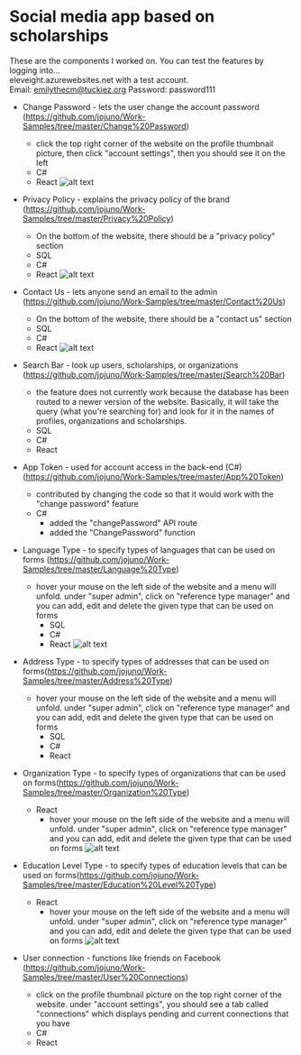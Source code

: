 # Social media app based on scholarships
These are the components I worked on.
You can test the features by logging into... <br>
eleveight.azurewebsites.net with a test account. <br>
Email: emilythecm@tuckiez.org
Password: password111 <br>
* Change Password - lets the user change the account password (https://github.com/jojuno/Work-Samples/tree/master/Change%20Password)
    * click the top right corner of the website on the profile thumbnail picture, then click "account settings", then you should see it on the left
    * C#
    * React
      ![alt text](https://github.com/jojuno/Work-Samples/blob/master/change%20password%20display.PNG)
* Privacy Policy - explains the privacy policy of the brand (https://github.com/jojuno/Work-Samples/tree/master/Privacy%20Policy)
    * On the bottom of the website, there should be a "privacy policy" section
    * SQL
    * C# 
    * React
      ![alt text](https://github.com/jojuno/Work-Samples/blob/master/privacy%20policy%20public%20display.PNG)
* Contact Us - lets anyone send an email to the admin (https://github.com/jojuno/Work-Samples/tree/master/Contact%20Us)
    * On the bottom of the website, there should be a "contact us" section
    * SQL
    * C# 
    * React
    ![alt text](https://github.com/jojuno/Work-Samples/blob/master/contact%20us%20display.PNG)
* Search Bar - look up users, scholarships, or organizations (https://github.com/jojuno/Work-Samples/tree/master/Search%20Bar)
    * the feature does not currently work because the database has been routed to a newer version of the website. Basically, it will take the query (what you're searching for) and look for it in the names of profiles, organizations and scholarships.
    * SQL
    * C# 
    * React
* App Token - used for account access in the back-end (C#) (https://github.com/jojuno/Work-Samples/tree/master/App%20Token)
    * contributed by changing the code so that it would work with the "change password" feature
    * C# 
         * added the "changePassword" API route
         * added the "ChangePassword" function
* Language Type - to specify types of languages that can be used on forms (https://github.com/jojuno/Work-Samples/tree/master/Language%20Type)
    * hover your mouse on the left side of the website and a menu will unfold. under "super admin", click on "reference type manager" and you can add, edit and delete the given type that can be used on forms
      * SQL
      * C# 
      * React
      ![alt text](https://github.com/jojuno/Work-Samples/blob/master/language%20type%20display.PNG)
* Address Type - to specify types of addresses that can be used on forms(https://github.com/jojuno/Work-Samples/tree/master/Address%20Type)
    * hover your mouse on the left side of the website and a menu will unfold. under "super admin", click on "reference type manager" and you can add, edit and delete the given type that can be used on forms
      * SQL
      * C# 
      * React
* Organization Type - to specify types of organizations that can be used on forms(https://github.com/jojuno/Work-Samples/tree/master/Organization%20Type)
    * React
         * hover your mouse on the left side of the website and a menu will unfold. under "super admin", click on "reference type manager" and you can add, edit and delete the given type that can be used on forms
         ![alt text](https://github.com/jojuno/Work-Samples/blob/master/organization%20type%20display.PNG)
* Education Level Type - to specify types of education levels that can be used on forms(https://github.com/jojuno/Work-Samples/tree/master/Education%20Level%20Type)
    * React
         * hover your mouse on the left side of the website and a menu will unfold. under "super admin", click on "reference type manager" and you can add, edit and delete the given type that can be used on forms
        ![alt text](https://github.com/jojuno/Work-Samples/blob/master/education%20level%20type.PNG)
         
* User connection - functions like friends on Facebook (https://github.com/jojuno/Work-Samples/tree/master/User%20Connections)
    * click on the profile thumbnail picture on the top right corner of the website. under "account settings", you should see a tab called "connections" which displays pending and current connections that you have
    * C#
    * React
         
